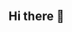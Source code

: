## Hi there 👋

<!--
**Shiva-prasad-baireddy/Shiva-prasad-baireddy** is a ✨ _special_ ✨ repository because its `README.md` (this file) appears on your GitHub profile.

Here are some ideas to get you started:

- 🔭 I’m new to GitHub
- 🌱 I’m currently learning to work on GitHub
- 👯 I’m looking to collaborate with new people
- 🤔 I’m looking for help with ...
- 💬 Ask me about ...
- 📫 How to reach me: ...
- 😄 Pronouns: ...
- ⚡ Fun fact: ...
-->
